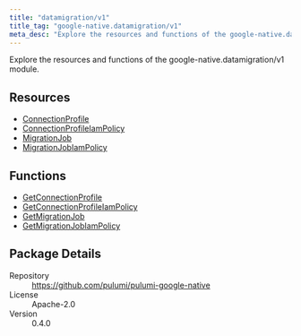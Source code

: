 ```yaml
---
title: "datamigration/v1"
title_tag: "google-native.datamigration/v1"
meta_desc: "Explore the resources and functions of the google-native.datamigration/v1 module."
---
```


<!-- WARNING: this file was generated by Pulumi Docs Generator. -->
<!-- Do not edit by hand unless you're certain you know what you are doing! -->

Explore the resources and functions of the google-native.datamigration/v1 module.

<h2 id="resources">Resources</h2>
<ul class="api">
    <li><a href="connectionprofile" title="ConnectionProfile"><span class="symbol resource"></span>ConnectionProfile</a></li>
    <li><a href="connectionprofileiampolicy" title="ConnectionProfileIamPolicy"><span class="symbol resource"></span>ConnectionProfileIamPolicy</a></li>
    <li><a href="migrationjob" title="MigrationJob"><span class="symbol resource"></span>MigrationJob</a></li>
    <li><a href="migrationjobiampolicy" title="MigrationJobIamPolicy"><span class="symbol resource"></span>MigrationJobIamPolicy</a></li>
</ul>

<h2 id="functions">Functions</h2>
<ul class="api">
    <li><a href="getconnectionprofile" title="GetConnectionProfile"><span class="symbol function"></span>GetConnectionProfile</a></li>
    <li><a href="getconnectionprofileiampolicy" title="GetConnectionProfileIamPolicy"><span class="symbol function"></span>GetConnectionProfileIamPolicy</a></li>
    <li><a href="getmigrationjob" title="GetMigrationJob"><span class="symbol function"></span>GetMigrationJob</a></li>
    <li><a href="getmigrationjobiampolicy" title="GetMigrationJobIamPolicy"><span class="symbol function"></span>GetMigrationJobIamPolicy</a></li>
</ul>

<h2 id="package-details">Package Details</h2>
<dl class="package-details">
	<dt>Repository</dt>
	<dd><a href="https://github.com/pulumi/pulumi-google-native">https://github.com/pulumi/pulumi-google-native</a></dd>
	<dt>License</dt>
	<dd>Apache-2.0</dd>
	<dt>Version</dt>
	<dd>0.4.0</dd>
</dl>

